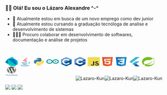 ### 👋🏻 Olá! Eu sou o Lázaro Alexandre ^-^


- 🔭 Atualmente estou em busca de um novo emprego como dev junior
- 🌱 Atualmente estou cursando a graduação tecnóloga de analise e desenvolvimento de sistemas
- 🧑🏻‍💻 Procuro colaborar em desenvolvimento de softwares, documentação e análise de projetos

##

<div style="display: inline_block"><br>
    <div>
      <img align="center" alt="Lazaro-Dart" height="30" width="40" src="https://raw.githubusercontent.com/devicons/devicon/master/icons/dart/dart-original.svg">
      <img align="center" alt="Lazaro-Java" height="30" width="40" src="https://raw.githubusercontent.com/devicons/devicon/master/icons/java/java-original.svg">
      <img align="center" alt="Lazaro-Python" height="30" width="40" src="https://raw.githubusercontent.com/devicons/devicon/master/icons/python/python-original.svg">
      <img align="center" alt="Lazaro-Arduino" height="30" width="40" src="https://raw.githubusercontent.com/devicons/devicon/master/icons/arduino/arduino-original.svg">
      <img align="center" alt="Lazaro-C" height="30" width="40" src="https://raw.githubusercontent.com/devicons/devicon/master/icons/c/c-original.svg">
      <img align="center" alt="Lazaro-Cplusplus" height="30" width="40" src="https://raw.githubusercontent.com/devicons/devicon/master/icons/cplusplus/cplusplus-original.svg">
      <img align="center" alt="Lazaro-Js" height="30" width="40" src="https://raw.githubusercontent.com/devicons/devicon/master/icons/javascript/javascript-original.svg">
      <img align="center" alt="Lazaro-HTML" height="30" width="40" src="https://raw.githubusercontent.com/devicons/devicon/master/icons/html5/html5-original.svg">
      <img align="center" alt="Lazaro-CSS" height="30" width="40" src="https://raw.githubusercontent.com/devicons/devicon/master/icons/css3/css3-original.svg">
      <img align="center" alt="Lazaro-Flutter" height="30" width="40" src="https://raw.githubusercontent.com/devicons/devicon/master/icons/flutter/flutter-original.svg">
      <img align="center" alt="Lazaro-Spring" height="30" width="40" src="https://raw.githubusercontent.com/devicons/devicon/master/icons/spring/spring-original.svg">
      <img align="center" alt="Lazaro-Wordpress" height="30" width="40" src="https://raw.githubusercontent.com/devicons/devicon/master/icons/wordpress/wordpress-original.svg">
    </div>
    <div>
        <img align="right" alt="Lazaro-Kun" height="70" src="https://lh3.googleusercontent.com/a/ACg8ocKWVOMTYWZ5zhfPc77SJfjOVft03i6j86tNkrVO3q7If9CSUeJIVLIUCRLYsWr0auF0emnDXP6GuBIosb_wuAZgpjq4ZKZO=s288-c-no">
        <img align="right" alt="Lazaro-Kun" height="70" src="https://lh3.googleusercontent.com/a/ACg8ocJa8urZNsmxv0C57yFBk8G1icI463odOyjdkPDtDTWbTbhTz-Q=s288-c-no">
        <img align="right" alt="Lazaro-Kun" height="70" src="https://lh3.googleusercontent.com/a/ACg8ocJJ2VULCYBRO2acYCxHgS3nSITpxa8449z-B0IadeKSPA1TvME=s288-c-no">
    </div>
</div>

##

<div> 
  <a href="https://www.linkedin.com/in/l%C3%A1zaro-alexandre-92278a233?utm_source=share&utm_campaign=share_via&utm_content=profile&utm_medium=android_app" target="_blank"><img src="https://img.shields.io/badge/-LinkedIn-%230077B5?style=for-the-badge&logo=linkedin&logoColor=white" target="_blank"></a> 
  <a href="https://www.instagram.com/homolazarus/" target="_blank"><img src="https://img.shields.io/badge/-Instagram-%23E4405F?style=for-the-badge&logo=instagram&logoColor=white" target="_blank"></a>
  <a href = "mailto:lazaroalexandre.dev@gmail.com"><img src="https://img.shields.io/badge/-Gmail-%23333?style=for-the-badge&logo=gmail&logoColor=white" target="_blank"> 
  </a>
</div>
